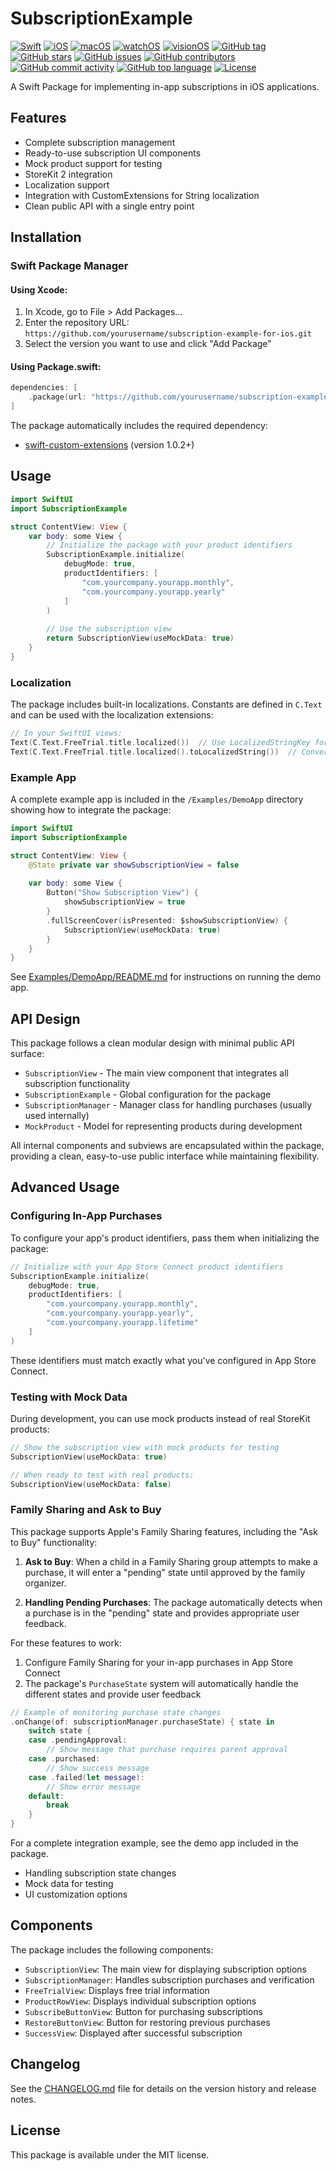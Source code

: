 # SubscriptionExample

[![Swift](https://img.shields.io/badge/Swift-5.9-orange.svg)](https://swift.org)
[![iOS](https://img.shields.io/badge/iOS-16.0%2B-blue.svg)](https://developer.apple.com/ios/)
[![macOS](https://img.shields.io/badge/macOS-13.0%2B-blue.svg)](https://developer.apple.com/macos/)
[![watchOS](https://img.shields.io/badge/watchOS-9.0%2B-blue.svg)](https://developer.apple.com/watchos/)
[![visionOS](https://img.shields.io/badge/visionOS-1.0%2B-blue.svg)](https://developer.apple.com/visionos/)
[![GitHub tag](https://img.shields.io/github/v/tag/nothing-to-add/subscription-example-for-ios)](https://github.com/nothing-to-add/subscription-example-for-ios/tags)
[![GitHub stars](https://img.shields.io/github/stars/nothing-to-add/subscription-example-for-ios)](https://github.com/nothing-to-add/subscription-example-for-ios/stargazers)
[![GitHub issues](https://img.shields.io/github/issues/nothing-to-add/subscription-example-for-ios)](https://github.com/nothing-to-add/subscription-example-for-ios/issues)
[![GitHub contributors](https://img.shields.io/github/contributors/nothing-to-add/subscription-example-for-ios)](https://github.com/nothing-to-add/subscription-example-for-ios/graphs/contributors)
[![GitHub commit activity](https://img.shields.io/github/commit-activity/m/nothing-to-add/subscription-example-for-ios)](https://github.com/nothing-to-add/subscription-example-for-ios/commits/main)
[![GitHub top language](https://img.shields.io/github/languages/top/nothing-to-add/subscription-example-for-ios)](https://github.com/nothing-to-add/subscription-example-for-ios)
[![License](https://img.shields.io/github/license/nothing-to-add/subscription-example-for-ios)](https://github.com/nothing-to-add/subscription-example-for-ios/blob/main/LICENSE)

A Swift Package for implementing in-app subscriptions in iOS applications.

## Features

- Complete subscription management
- Ready-to-use subscription UI components
- Mock product support for testing
- StoreKit 2 integration
- Localization support
- Integration with CustomExtensions for String localization
- Clean public API with a single entry point

## Installation

### Swift Package Manager

#### Using Xcode:
1. In Xcode, go to File > Add Packages...
2. Enter the repository URL: `https://github.com/yourusername/subscription-example-for-ios.git`
3. Select the version you want to use and click "Add Package"

#### Using Package.swift:
```swift
dependencies: [
    .package(url: "https://github.com/yourusername/subscription-example-for-ios.git", from: "1.0.0")
]
```

The package automatically includes the required dependency:
- [swift-custom-extensions](https://github.com/nothing-to-add/swift-custom-extensions) (version 1.0.2+)

## Usage

```swift
import SwiftUI
import SubscriptionExample

struct ContentView: View {
    var body: some View {
        // Initialize the package with your product identifiers
        SubscriptionExample.initialize(
            debugMode: true,
            productIdentifiers: [
                "com.yourcompany.yourapp.monthly",
                "com.yourcompany.yourapp.yearly"
            ]
        )
        
        // Use the subscription view
        return SubscriptionView(useMockData: true)
    }
}
```

### Localization

The package includes built-in localizations. Constants are defined in `C.Text` and can be used with the localization extensions:

```swift
// In your SwiftUI views:
Text(C.Text.FreeTrial.title.localized())  // Use LocalizedStringKey for SwiftUI
Text(C.Text.FreeTrial.title.localized().toLocalizedString())  // Convert to String
```

### Example App

A complete example app is included in the `/Examples/DemoApp` directory showing how to integrate the package:

```swift
import SwiftUI
import SubscriptionExample

struct ContentView: View {
    @State private var showSubscriptionView = false
    
    var body: some View {
        Button("Show Subscription View") {
            showSubscriptionView = true
        }
        .fullScreenCover(isPresented: $showSubscriptionView) {
            SubscriptionView(useMockData: true)
        }
    }
}
```

See [Examples/DemoApp/README.md](Examples/DemoApp/README.md) for instructions on running the demo app.

## API Design

This package follows a clean modular design with minimal public API surface:

- `SubscriptionView` - The main view component that integrates all subscription functionality
- `SubscriptionExample` - Global configuration for the package
- `SubscriptionManager` - Manager class for handling purchases (usually used internally)
- `MockProduct` - Model for representing products during development

All internal components and subviews are encapsulated within the package, providing a clean, easy-to-use public interface while maintaining flexibility.

## Advanced Usage

### Configuring In-App Purchases

To configure your app's product identifiers, pass them when initializing the package:

```swift
// Initialize with your App Store Connect product identifiers
SubscriptionExample.initialize(
    debugMode: true,
    productIdentifiers: [
        "com.yourcompany.yourapp.monthly",
        "com.yourcompany.yourapp.yearly",
        "com.yourcompany.yourapp.lifetime"
    ]
)
```

These identifiers must match exactly what you've configured in App Store Connect.

### Testing with Mock Data

During development, you can use mock products instead of real StoreKit products:

```swift
// Show the subscription view with mock products for testing
SubscriptionView(useMockData: true)

// When ready to test with real products:
SubscriptionView(useMockData: false)
```

### Family Sharing and Ask to Buy

This package supports Apple's Family Sharing features, including the "Ask to Buy" functionality:

1. **Ask to Buy**: When a child in a Family Sharing group attempts to make a purchase, it will enter a "pending" state until approved by the family organizer.

2. **Handling Pending Purchases**: The package automatically detects when a purchase is in the "pending" state and provides appropriate user feedback.

For these features to work:

1. Configure Family Sharing for your in-app purchases in App Store Connect
2. The package's `PurchaseState` system will automatically handle the different states and provide user feedback

```swift
// Example of monitoring purchase state changes
.onChange(of: subscriptionManager.purchaseState) { state in
    switch state {
    case .pendingApproval:
        // Show message that purchase requires parent approval
    case .purchased:
        // Show success message
    case .failed(let message):
        // Show error message
    default:
        break
    }
}
```

For a complete integration example, see the demo app included in the package.
- Handling subscription state changes
- Mock data for testing
- UI customization options

## Components

The package includes the following components:

- `SubscriptionView`: The main view for displaying subscription options
- `SubscriptionManager`: Handles subscription purchases and verification
- `FreeTrialView`: Displays free trial information
- `ProductRowView`: Displays individual subscription options
- `SubscribeButtonView`: Button for purchasing subscriptions
- `RestoreButtonView`: Button for restoring previous purchases
- `SuccessView`: Displayed after successful subscription

## Changelog

See the [CHANGELOG.md](CHANGELOG.md) file for details on the version history and release notes.

## License

This package is available under the MIT license.

